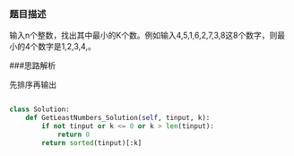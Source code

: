 ### 题目描述

输入n个整数，找出其中最小的K个数。例如输入4,5,1,6,2,7,3,8这8个数字，则最小的4个数字是1,2,3,4,。

###思路解析

先排序再输出

```python

class Solution:
    def GetLeastNumbers_Solution(self, tinput, k):
        if not tinput or k <= 0 or k > len(tinput):
            return 0
        return sorted(tinput)[:k]

```

